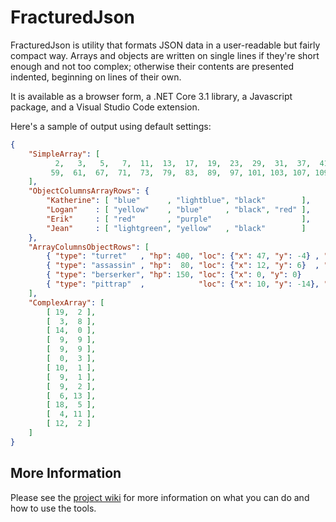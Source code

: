 # FracturedJson

FracturedJson is utility that formats JSON data in a user-readable but fairly compact way. Arrays and objects are written on single lines if they're short enough and not too complex; otherwise their contents are presented indented, beginning on lines of their own.

It is available as a browser form, a .NET Core 3.1 library, a Javascript package, and a Visual Studio Code extension.

Here's a sample of output using default settings:
```json
{
    "SimpleArray": [
          2,   3,   5,   7,  11,  13,  17,  19,  23,  29,  31,  37,  41,  43,  47,  53,
         59,  61,  67,  71,  73,  79,  83,  89,  97, 101, 103, 107, 109, 113
    ],
    "ObjectColumnsArrayRows": {
        "Katherine": [ "blue"      , "lightblue", "black"        ],
        "Logan"    : [ "yellow"    , "blue"     , "black", "red" ],
        "Erik"     : [ "red"       , "purple"                    ],
        "Jean"     : [ "lightgreen", "yellow"   , "black"        ]
    },
    "ArrayColumnsObjectRows": [
        { "type": "turret"   , "hp": 400, "loc": {"x": 47, "y": -4} , "flags": "S"   },
        { "type": "assassin" , "hp":  80, "loc": {"x": 12, "y": 6}  , "flags": "Q"   },
        { "type": "berserker", "hp": 150, "loc": {"x": 0, "y": 0}                    },
        { "type": "pittrap"  ,            "loc": {"x": 10, "y": -14}, "flags": "S,I" }
    ],
    "ComplexArray": [
        [ 19,  2 ],
        [  3,  8 ],
        [ 14,  0 ],
        [  9,  9 ],
        [  9,  9 ],
        [  0,  3 ],
        [ 10,  1 ],
        [  9,  1 ],
        [  9,  2 ],
        [  6, 13 ],
        [ 18,  5 ],
        [  4, 11 ],
        [ 12,  2 ]
    ]
}
```

## More Information

Please see the [project wiki](https://github.com/j-brooke/FracturedJson/wiki) for more information on what you can do and how to use the tools.
